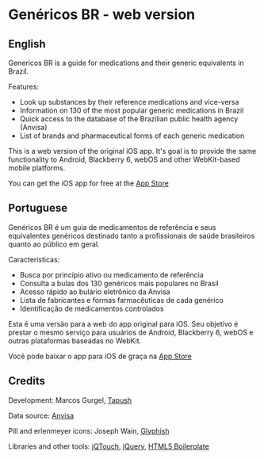 Genéricos BR - web version
==========================

English
-------
Genericos BR is a guide for medications and their generic equivalents in Brazil.

Features:

-	Look up substances by their reference medications and vice-versa
-	Information on 130 of the most popular generic medications in Brazil
-	Quick access to the database of the Brazilian public health agency (Anvisa)
-	List of brands and pharmaceutical forms of each generic medication

This is a web version of the original iOS app. It's goal is to provide the same functionality to Android, Blackberry 6, webOS and other WebKit-based mobile platforms.

You can get the iOS app for free at the [App Store](http://itunes.apple.com/us/app/genericos-br/id369562600?mt=8#)


Portuguese
----------
Genéricos BR é um guia de medicamentos de referência e seus equivalentes genéricos destinado tanto a profissionais de saúde brasileiros quanto ao público em geral.

Características:

-	Busca por princípio ativo ou medicamento de referência
-	Consulta a bulas dos 130 genéricos mais populares no Brasil
-	Acesso rápido ao bulário eletrônico da Anvisa
-	Lista de fabricantes e formas farmacêuticas de cada genérico
-	Identificação de medicamentos controlados 

Esta é uma versão para a web do app original para iOS. Seu objetivo é prestar o mesmo serviço para usuários de Android, Blackberry 6, webOS e outras plataformas baseadas no WebKit.

Você pode baixar o app para iOS de graça na [App Store](http://itunes.apple.com/br/app/genericos-br/id369562600?mt=8#)


Credits
--------
Development: Marcos Gurgel, [Tapush](http://tapush.com)

Data source: [Anvisa](http://portal.anvisa.gov.br)

Pill and erlenmeyer icons: Joseph Wain, [Glyphish](http://glyphish.com/)

Libraries and other tools: [jQTouch](http://jqtouch.com/), [jQuery](http://jquery.com/), [HTML5 Boilerplate](http://html5boilerplate.com/)


